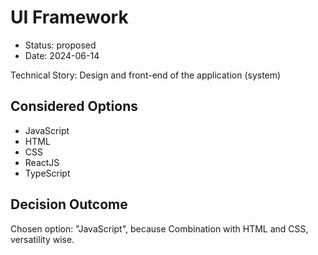 # UI Framework

* Status: proposed
* Date: 2024-06-14

Technical Story: Design and front-end of the application (system)

## Considered Options

* JavaScript
* HTML
* CSS
* ReactJS
* TypeScript

## Decision Outcome

Chosen option: "JavaScript", because Combination with HTML and CSS, versatility wise.
